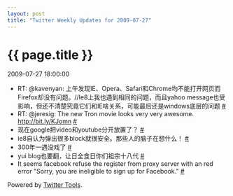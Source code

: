 ```yaml
---
layout: post
title: "Twitter Weekly Updates for 2009-07-27"
---
```


<h1> {{ page.title }} </h1> <p class='meta'>2009-07-27 18:00:00</p>

<ul class="aktt_tweet_digest">
	<li>RT: @kavenyan: 上午发现IE、Opera、Safari和Chrome均不能打开网页而Firefox却没有问题。//Ie8上我也遇到相同的问题，而且yahoo message也受影响，但还不清楚究竟它们和IE啥关系，可能最后还是windows底层的问题 <a href="http://twitter.com/Joshua_C/statuses/2835064685">#</a></li>
	<li>RT: @jeresig: The new Tron movie looks very very awesome. <a href="http://bit.ly/KJomn" rel="nofollow">http://bit.ly/KJomn</a> <a href="http://twitter.com/Joshua_C/statuses/2829194236">#</a></li>
	<li>现在google把video和youtube分开放置了？ <a href="http://twitter.com/Joshua_C/statuses/2814440888">#</a></li>
	<li>ie8自认为弹出很多block就很安全。那些人的脑子在想什么！ <a href="http://twitter.com/Joshua_C/statuses/2794405306">#</a></li>
	<li>300年一遇没戏了 <a href="http://twitter.com/Joshua_C/statuses/2759405246">#</a></li>
	<li>yui blog也要翻，让日全食日你们祖宗十八代 <a href="http://twitter.com/Joshua_C/statuses/2754472573">#</a></li>
	<li>It seems facebook refuse the register from proxy server with an red error &quot;Sorry, you are ineligible to sign up for Facebook.&quot; <a href="http://twitter.com/Joshua_C/statuses/2754226318">#</a></li>
</ul>
<p class="aktt_credit">Powered by <a href="http://alexking.org/projects/wordpress">Twitter Tools</a>.</p>